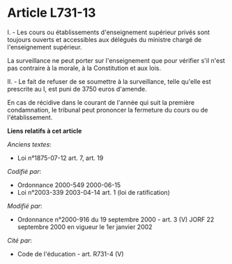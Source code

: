 # Article L731-13

I. - Les cours ou établissements d'enseignement supérieur privés sont toujours ouverts et accessibles aux délégués du
ministre chargé de l'enseignement supérieur.

La surveillance ne peut porter sur l'enseignement que pour vérifier s'il n'est pas contraire à la morale, à la Constitution
et aux lois.

II. - Le fait de refuser de se soumettre à la surveillance, telle qu'elle est prescrite au I, est puni de 3750 euros
d'amende.

En cas de récidive dans le courant de l'année qui suit la première condamnation, le tribunal peut prononcer la fermeture du
cours ou de l'établissement.

**Liens relatifs à cet article**

_Anciens textes_:

  - Loi n°1875-07-12 art. 7, art. 19

_Codifié par_:

  - Ordonnance 2000-549 2000-06-15
  - Loi n°2003-339 2003-04-14 art. 1 (loi de ratification)

_Modifié par_:

  - Ordonnance n°2000-916 du 19 septembre 2000 - art. 3 (V) JORF 22 septembre 2000 en vigueur le 1er janvier 2002

_Cité par_:

  - Code de l'éducation - art. R731-4 (V)
